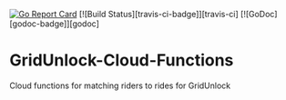 [![Go Report Card](https://goreportcard.com/badge/github.com/TheTallPaul/GridUnlock-Cloud-Functions)](https://goreportcard.com/report/github.com/TheTallPaul/GridUnlock-Cloud-Functions) [![Build Status][travis-ci-badge]][travis-ci] [![GoDoc][godoc-badge]][godoc]

# GridUnlock-Cloud-Functions
Cloud functions for matching riders to rides for GridUnlock
